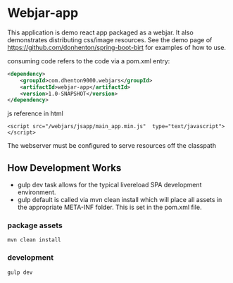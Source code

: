 # Webjar-app


This application is demo react app packaged as a webjar. It also demonstrates
distributing css/image resources. See the demo page of 
https://github.com/donhenton/spring-boot-birt for examples of how to use.

consuming code refers to the code via a pom.xml entry:

```xml
<dependency>
    <groupId>com.dhenton9000.webjars</groupId>
    <artifactId>webjar-app</artifactId>
    <version>1.0-SNAPSHOT</version>
</dependency>
```

js reference in html
```
<script src="/webjars/jsapp/main_app.min.js"  type="text/javascript"></script>  
```

The webserver must be configured to serve resources off the classpath

## How Development Works

* gulp dev task allows for the typical livereload SPA development environment.
* gulp default is called via mvn clean install which will place all assets in the appropriate META-INF folder. This is set in the pom.xml file.

### package assets
```
mvn clean install
```

### development
```
gulp dev
```
